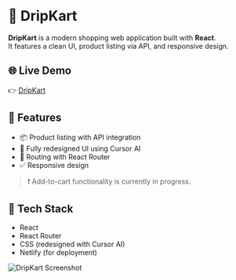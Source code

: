 # 🛒 DripKart

**DripKart** is a modern shopping web application built with **React**.  
It features a clean UI, product listing via API, and responsive design.



## 🌐 Live Demo

👉 [DripKart](https://dripkarts.netlify.app/)


## 🚀 Features

- 📦 Product listing with API integration
- 🎨 Fully redesigned UI using Cursor AI
- 🧭 Routing with React Router
- ✅ Responsive design

> ❗ Add-to-cart functionality is currently in progress.

## 🔧 Tech Stack

- React
- React Router
- CSS (redesigned with Cursor AI)
- Netlify (for deployment)


![DripKart Screenshot](./assets/screenshot.png)

